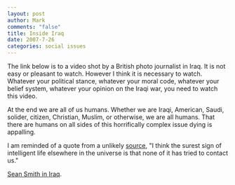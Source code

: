 ```yaml
--- 
layout: post
author: Mark
comments: "false"
title: Inside Iraq
date: 2007-7-26
categories: social issues
---
```

The link below is to a video shot by a British photo journalist in Iraq.  It is not easy or pleasant to watch.  However I think it is necessary to watch.  Whatever your political stance, whatever your moral code, whatever your belief system, whatever your opinion on the Iraqi war, you need to watch this video.

At the end we are all of us humans.  Whether we are Iraqi, American, Saudi, solider, citizen, Christian, Muslim, or otherwise, we are all humans.  That there are humans on all sides of this horrifically complex issue dying is appalling.

I am reminded of a quote from a unlikely <a href="#" title="Calvin and Hobbes">source</a>, "I think the surest sign of intelligent life elsewhere in the universe is that none of it has tried to contact us."

<a href="http://www.guardian.co.uk/video/page/0,,2125978,00.html" title="Sean Smith in Iraq">Sean Smith in Iraq</a>.

